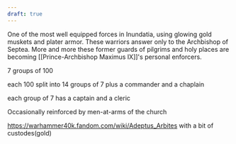 ```yaml
---
draft: true
---
```


One of the most well equipped forces in Inundatia, using glowing gold muskets and plater armor. These warriors answer only to the Archbishop of Septea. More and more these former guards of pilgrims and holy places are becoming [[Prince-Archbishop Maximus IX]]'s personal enforcers. 

7 groups of 100

each 100 split into 14 groups of 7 plus a commander and a chaplain

each group of 7 has a captain and a cleric

Occasionally reinforced by men-at-arms of the church

https://warhammer40k.fandom.com/wiki/Adeptus_Arbites with a bit of custodes(gold)